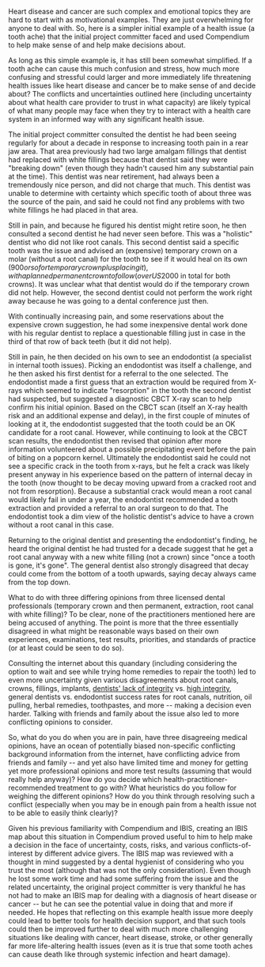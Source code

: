 Heart disease and cancer are such complex and emotional topics they are hard to start with as motivational examples. They are just overwhelming for anyone to deal with. So, here is a simpler initial example of a health issue (a tooth ache) that the initial project committer faced and used Compendium to help make sense of and help make decisions about.

As long as this simple example is, it has still been somewhat simplified. If a tooth ache can cause this much confusion and stress, how much more confusing and stressful could larger and more immediately life threatening health issues like heart disease and cancer be to make sense of and decide about? The conflicts and uncertainties outlined here (including uncertainty about what health care provider to trust in what capacity) are likely typical of what many people may face when they try to interact with a health care system in an informed way with any significant health issue.

The initial project committer consulted the dentist he had been seeing regularly for about a decade in response to increasing tooth pain in a rear jaw area. That area previously had two large amalgam fillings that dentist had replaced with white fillings because that dentist said they were "breaking down" (even though they hadn't caused him any substantial pain at the time). This dentist was near retirement, had always been a tremendously nice person, and did not charge that much. This dentist was unable to determine with certainty which specific tooth of about three was the source of the pain, and said he could not find any problems with two white fillings he had placed in that area. 

Still in pain, and because he figured his dentist might retire soon, he then consulted a second dentist he had never seen before. This was a "holistic" dentist who did not like root canals. This second dentist said a specific tooth was the issue and advised an (expensive) temporary crown on a molar (without a root canal) for the tooth to see if it would heal on its own ($900 or so for temporary crown plus placing it), with a planned permanent crown to follow (over US$2000 in total for both crowns). It was unclear what that dentist would do if the temporary crown did not help. However, the second dentist could not perform the work right away because he was going to a dental conference just then. 

With continually increasing pain, and some reservations about the expensive crown suggestion, he had some inexpensive dental work done with his regular dentist to replace a questionable filling just in case in the third of that row of back teeth (but it did not help). 

Still in pain, he then decided on his own to see an endodontist (a specialist in internal tooth issues). Picking an endodontist was itself a challenge, and he then asked his first dentist for a referral to the one selected. The endodontist made a first guess that an extraction would be required from X-rays which seemed to indicate "resorption" in the tooth the second dentist had suspected, but suggested a diagnostic CBCT X-ray scan to help confirm his initial opinion. Based on the CBCT scan (itself an X-ray health risk and an additional expense and delay), in the first couple of minutes of looking at it, the endodontist suggested that the tooth could be an OK candidate for a root canal. However, while continuing to look at the CBCT scan results, the endodontist then revised that opinion after more information volunteered about a possible precipitating event before the pain of biting on a popcorn kernel. Ultimately the endodontist said he could not see a specific crack in the tooth from x-rays, but he felt a crack was likely present anyway in his experience based on the pattern of internal decay in the tooth (now thought to be decay moving upward from a cracked root and not from resorption). Because a substantial crack would mean a root canal would likely fail in under a year, the endodontist recommended a tooth extraction and provided a referral to an oral surgeon to do that. The endodontist took a dim view of the holistic dentist's advice to have a crown without a root canal in this case.

Returning to the original dentist and presenting the endodontist's finding, he heard the original dentist he had trusted for a decade suggest that he get a root canal anyway with a new white filling (not a crown) since "once a tooth is gone, it's gone". The general dentist also strongly disagreed that decay could come from the bottom of a tooth upwards, saying decay always came from the top down.

What to do with three differing opinions from three licensed dental professionals (temporary crown and then permanent, extraction, root canal with white filling)? To be clear, none of the practitioners mentioned here are being accused of anything. The point is more that the three essentially disagreed in what might be reasonable ways based on their own experiences, examinations, test results, priorities, and standards of practice (or at least could be seen to do so). 

Consulting the internet about this quandary (including considering the option to wait and see while trying home remedies to repair the tooth) led to even more uncertainty given various disagreements about root canals, crowns, fillings, implants, [dentists' lack of integrity](http://www.areturntoempathy.com/how-honest-are-dentists.html) vs. [high integrity](http://www.dentaleconomics.com/articles/print/volume-87/issue-4/departments/viewpoint/lets-review-how-readers-digest-misrepresented-us.html), general dentists vs. endodontist success rates for root canals, nutrition, oil pulling, herbal remedies, toothpastes, and more -- making a decision even harder. Talking with friends and family about the issue also led to more conflicting opinions to consider.

So, what do you do when you are in pain, have three disagreeing medical opinions, have an ocean of potentially biased non-specific conflicting background information from the internet, have conflicting advice from friends and family -- and yet also have limited time and money for getting yet more professional opinions and more test results (assuming that would really help anyway)? How do you decide which health-practitioner-recommended treatment to go with? What heuristics do you follow for weighing the different opinions? How do you think through resolving such a conflict (especially when you may be in enough pain from a health issue not to be able to easily think clearly)?

Given his previous familiarity with Compendium and IBIS, creating an IBIS map about this situation in Compendium proved useful to him to help make a decision in the face of uncertainty, costs, risks, and various conflicts-of-interest by different advice givers. The IBIS map was reviewed with a thought in mind suggested by a dental hygienist of considering who you trust the most (although that was not the only consideration). Even though he lost some work time and had some suffering from the issue and the related uncertainty, the original project committer is very thankful he has not had to make an IBIS map for dealing with a diagnosis of heart disease or cancer -- but he can see the potential value in doing that and more if needed. He hopes that reflecting on this example health issue more deeply could lead to better tools for health decision support, and that such tools could then be improved further to deal with much more challenging situations like dealing with cancer, heart disease, stroke, or other generally far more life-altering health issues (even as it is true that some tooth aches can cause death like through systemic infection and heart damage).
